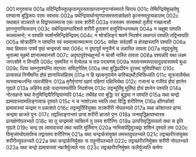 001  मनुरुवाच
001a यदिन्द्रियैस्तूपकृतान्पुरस्तात्प्राप्तान्गुणान्संस्मरते चिराय
001c तेष्विन्द्रियेषूपहतेषु पश्चात्स बुद्धिरूपः परमः स्वभावः
002a यथेन्द्रियार्थान्युगपत्समस्तान्नावेक्षते कृत्स्नमतुल्यकालम्
002c यथाबलं सञ्चरते स विद्वांस्तस्मात्स एकः परमः शरीरी
003a रजस्तमः सत्त्वमथो तृतीयं गच्छत्यसौ ज्ञानगुणान्विरूपान्
003c तथेन्द्रियाण्याविशते शरीरी हुताशनं वायुरिवेन्धनस्थम्
004a न चक्षुषा पश्यति रूपमात्मनो; न पश्यति स्पर्शनमिन्द्रियेन्द्रियम्
004c न श्रोत्रलिङ्गं श्रवणे निदर्शनं तथागतं पश्यति तद्विनश्यति
005a श्रोत्रादीनि न पश्यन्ति स्वं स्वमात्मानमात्मना
005c सर्वज्ञः सर्वदर्शी च क्षेत्रज्ञस्तानि पश्यति
006a यथा हिमवतः पार्श्वं पृष्ठं चन्द्रमसो यथा
006c न दृष्टपूर्वं मनुजैर्न च तन्नास्ति तावता
007a तद्वद्भूतेषु भूतात्मा सूक्ष्मो ज्ञानात्मवानसौ
007c अदृष्टपूर्वश्चक्षुर्भ्यां न चासौ नास्ति तावता
008a पश्यन्नपि यथा लक्ष्म जगत्सोमे न विन्दति
008c एवमस्ति न वेत्येतन्न च तन्न परायणम्
009a रूपवन्तमरूपत्वादुदयास्तमये बुधाः
009c धिया समनुपश्यन्ति तद्गताः सवितुर्गतिम्
010a तथा बुद्धिप्रदीपेन दूरस्थं सुविपश्चितः
010c प्रत्यासन्नं निनीषन्ति ज्ञेयं ज्ञानाभिसंहितम्
011a न हि खल्वनुपायेन कश्चिदर्थोऽभिसिध्यति
011c सूत्रजालैर्यथा मत्स्यान्बध्नन्ति जलजीविनः
012a मृगैर्मृगाणां ग्रहणं पक्षिणां पक्षिभिर्यथा
012c गजानां च गजैरेवं ज्ञेयं ज्ञानेन गृह्यते
013a अहिरेव ह्यहेः पादान्पश्यतीति निदर्शनम्
013c तद्वन्मूर्तिषु मूर्तिष्ठं ज्ञेयं ज्ञानेन पश्यति
014a नोत्सहन्ते यथा वेत्तुमिन्द्रियैरिन्द्रियाण्यपि
014c तथैवेह परा बुद्धिः परं बुद्ध्या न पश्यति
015a यथा चन्द्रो ह्यमावास्यामलिङ्गत्वान्न दृश्यते
015c न च नाशोऽस्य भवति तथा विद्धि शरीरिणम्
016a क्षीणकोशो ह्यमावास्यां चन्द्रमा न प्रकाशते
016c तद्वन्मूर्तिवियुक्तः सञ्शरीरी नोपलभ्यते
017a यथा कोशान्तरं प्राप्य चन्द्रमा भ्राजते पुनः
017c तद्वल्लिङ्गान्तरं प्राप्य शरीरी भ्राजते पुनः
018a जन्मवृद्धिक्षयश्चास्य प्रत्यक्षेणोपलभ्यते
018c सा तु चन्द्रमसो व्यक्तिर्न तु तस्य शरीरिणः
019a उत्पत्तिवृद्धिव्ययतो यथा स इति गृह्यते
019c चन्द्र एव त्वमावास्यां तथा भवति मूर्तिमान्
020a नाभिसर्पद्विमुञ्चद्वा शशिनं दृश्यते तमः
020c विसृजंश्चोपसर्पंश्च तद्वत्पश्य शरीरिणम्
021a यथा चन्द्रार्कसंयुक्तं तमस्तदुपलभ्यते
021c तद्वच्छरीरसंयुक्तः शरीरीत्युपलभ्यते
022a यथा चन्द्रार्कनिर्मुक्तः स राहुर्नोपलभ्यते
022c तद्वच्छरीरनिर्मुक्तः शरीरी नोपलभ्यते
023a यथा चन्द्रो ह्यमावास्यां नक्षत्रैर्युज्यते गतः
023c तद्वच्छरीरनिर्मुक्तः फलैर्युज्यति कर्मणः

